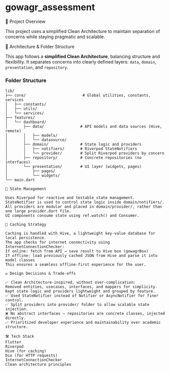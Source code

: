 # gowagr_assessment

📘 Project Overview

This project uses a simplified Clean Architecture to maintain separation of concerns while staying pragmatic and scalable.

 🧱 Architecture & Folder Structure

This app follows a **simplified Clean Architecture**, balancing structure and flexibility. It separates concerns into clearly defined layers: `data`, `domain`, `presentation`, and `repository`.

### Folder Structure

```text
lib/
├── core/                         # Global utilities, constants, services
│   ├── constants/
│   ├── utils/
│   └── services/
├── features/
│   └── dashboard/
│       ├── data/                # API models and data sources (Hive, remote)
│       │   ├── models/
│       │   └── datasource/
│       ├── domain/              # State logic and providers
│       │   ├── notifiers/       # Riverpod StateNotifiers
│       │   └── provider/        # Split Riverpod providers by concern
│       ├── repository/          # Concrete repositories (no interfaces)
│       └── presentation/        # UI layer (widgets, pages)
│           ├── pages/
│           └── widgets/
└── main.dart

🧠 State Management

Uses Riverpod for reactive and testable state management.
StateNotifier is used to control state logic inside domain/notifiers/.
All providers are modular and placed in domain/provider/, rather than one large provider.dart file.
UI components consume state using ref.watch() and Consumer.

💾 Caching Strategy

Caching is handled with Hive, a lightweight key-value database for local persistence.
The app checks for internet connectivity using InternetConnectionChecker:
If online: fetch from API → save result to Hive box (gowagrBox)
If offline: load previously cached JSON from Hive and parse it into model classes
This ensures a seamless offline-first experience for the user.

⚖️ Design Decisions & Trade-offs

✅ Clean Architecture-inspired, without over-complication:
Removed entities, usecases, interfaces, and mappers for simplicity.
Kept state logic and providers lightweight and grouped by feature.
✅ Used StateNotifier instead of Notifier or AsyncNotifier for finer control.
✅ Split providers into provider/ folder to allow scalable state injection.
❌ No abstract interfaces — repositories are concrete classes, injected directly.
✅ Prioritized developer experience and maintainability over academic structure.

🛠 Tech Stack
Flutter
Riverpod
Hive (for caching)
Dio (for HTTP requests)
InternetConnectionChecker
Clean architecture principles

